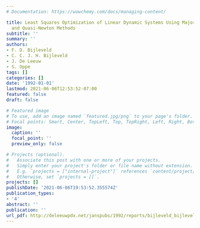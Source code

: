```yaml
---
# Documentation: https://wowchemy.com/docs/managing-content/

title: Least Squares Optimization of Linear Dynamic Systems Using Majorization, Multiplier,
  and Quasi-Newton Methods
subtitle: ''
summary: ''
authors:
- F. D. Bijleveld
- C. C. J. H. Bijleveld
- J. De Leeuw
- S. Oppe
tags: []
categories: []
date: '1992-01-01'
lastmod: 2021-06-06T12:53:52-07:00
featured: false
draft: false

# Featured image
# To use, add an image named `featured.jpg/png` to your page's folder.
# Focal points: Smart, Center, TopLeft, Top, TopRight, Left, Right, BottomLeft, Bottom, BottomRight.
image:
  caption: ''
  focal_point: ''
  preview_only: false

# Projects (optional).
#   Associate this post with one or more of your projects.
#   Simply enter your project's folder or file name without extension.
#   E.g. `projects = ["internal-project"]` references `content/project/deep-learning/index.md`.
#   Otherwise, set `projects = []`.
projects: []
publishDate: '2021-06-06T19:53:52.355574Z'
publication_types:
- '4'
abstract: ''
publication: ''
url_pdf: http://deleeuwpdx.net/janspubs/1992/reports/bijleveld_bijleveld_deleeuw_oppe_R_92.pdf
---
```

